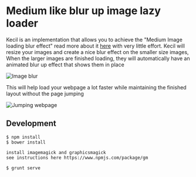 # Medium like blur up image lazy loader

Kecil is an implementation that allows you to achieve the "Medium Image loading blur effect" read more about it [here](https://jmperezperez.com/medium-image-progressive-loading-placeholder) with very little effort. Kecil will resize your images and create a nice blur effect on the smaller size images, When the larger images are finished loading, they will automatically have an animated blur up effect that shows them in place

![Image blur](https://css-tricks.com/wp-content/uploads/2015/12/blur.gif)

This will help load your webpage a lot faster while maintaining the finished layout without the page jumping

![Jumping webpage](http://aspiringwebdev.com/wp-content/uploads/2015/03/meal-plan-load-no-padding-bottom.gif)

## Development

    $ npm install
    $ bower install
    
    install imagemagick and graphicsmagick
    see instructions here https://www.npmjs.com/package/gm 
    
    $ grunt serve
